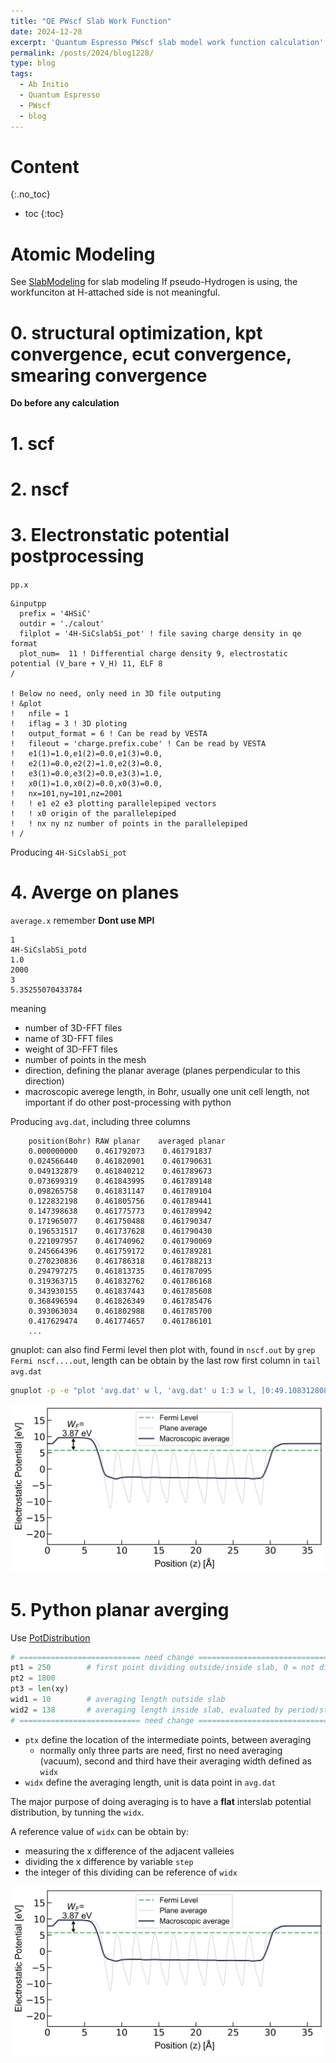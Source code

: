 ```yaml
---
title: "QE PWscf Slab Work Function"
date: 2024-12-28
excerpt: 'Quantum Espresso PWscf slab model work function calculation'
permalink: /posts/2024/blog1228/
type: blog
tags:
  - Ab Initio
  - Quantum Espresso
  - PWscf
  - blog
---
```


Content
=====
{:.no_toc}

* toc
{:toc}

# Atomic Modeling
See [SlabModeling](/posts/2024/blog1222/) for slab modeling
If pseudo-Hydrogen is using, the workfunciton at H-attached side is not meaningful.

# 0. structural optimization, kpt convergence, ecut convergence, smearing convergence
**Do before any calculation**
# 1. scf

# 2. nscf

# 3. Electronstatic potential postprocessing
`pp.x`

```
&inputpp
  prefix = '4HSiC'
  outdir = './calout'
  filplot = '4H-SiCslabSi_pot' ! file saving charge density in qe format
  plot_num=  11 ! Differential charge density 9, electrostatic potential (V_bare + V_H) 11, ELF 8
/

! Below no need, only need in 3D file outputing
! &plot
!   nfile = 1
!   iflag = 3 ! 3D ploting
!   output_format = 6 ! Can be read by VESTA
!   fileout = 'charge.prefix.cube' ! Can be read by VESTA
!   e1(1)=1.0,e1(2)=0.0,e1(3)=0.0,
!   e2(1)=0.0,e2(2)=1.0,e2(3)=0.0,
!   e3(1)=0.0,e3(2)=0.0,e3(3)=1.0,
!   x0(1)=1.0,x0(2)=0.0,x0(3)=0.0,
!   nx=101,ny=101,nz=2001
!   ! e1 e2 e3 plotting parallelepiped vectors
!   ! x0 origin of the parallelepiped
!   ! nx ny nz number of points in the parallelepiped
! /

```

Producing `4H-SiCslabSi_pot`

# 4. Averge on planes
`average.x` remember **Dont use MPI**

```
1
4H-SiCslabSi_potd
1.0
2000
3
5.35255070433784
```

meaning
- number of 3D-FFT files
- name of 3D-FFT files
- weight of 3D-FFT files
- number of points in the mesh
- direction, defining the planar average (planes perpendicular to this direction)
- macroscopic averege length, in Bohr, usually one unit cell length, not important if do other post-processing with python

Producing `avg.dat`, including three columns

```
    position(Bohr) RAW planar    averaged planar
    0.000000000    0.461792073    0.461791837
    0.024566440    0.461820901    0.461790631
    0.049132879    0.461840212    0.461789673
    0.073699319    0.461843995    0.461789148
    0.098265758    0.461831147    0.461789104
    0.122832198    0.461805756    0.461789441
    0.147398638    0.461775773    0.461789942
    0.171965077    0.461750488    0.461790347
    0.196531517    0.461737628    0.461790430
    0.221097957    0.461740962    0.461790069
    0.245664396    0.461759172    0.461789281
    0.270230836    0.461786318    0.461788213
    0.294797275    0.461813735    0.461787095
    0.319363715    0.461832762    0.461786168
    0.343930155    0.461837443    0.461785608
    0.368496594    0.461826349    0.461785476
    0.393063034    0.461802988    0.461785700
    0.417629474    0.461774657    0.461786101
    ...
```

gnuplot: 
can also find Fermi level then plot with, found in `nscf.out` by `grep Fermi nscf....out`, length can be obtain by the last row first column in `tail avg.dat`

```sh
gnuplot -p -e "plot 'avg.dat' w l, 'avg.dat' u 1:3 w l, [0:49.108312808] 2.3868 w l t 'Fermi level'"
```

![Pot](/images/notes/2024-12-28-QE-PWscf-workfunction/SihaveHpot.png)

# 5. Python planar averging
Use [PotDistribution](/codes/potdistribution/)

```python
# =========================== need change ========================================
pt1 = 250        # first point dividing outside/inside slab, 0 = not dividing
pt2 = 1800
pt3 = len(xy)
wid1 = 10        # averaging length outside slab
wid2 = 138       # averaging length inside slab, evaluated by period/step
# =========================== need change ========================================
```

- `ptx` define the location of the intermediate points, between averaging
  - normally only three parts are need, first no need averaging (vacuum), second and third have their averaging width defined as `widx`
- `widx` define the averaging length, unit is data point in `avg.dat`

The major purpose of doing averaging is to have a **flat** interslab potential distribution, by tunning the `widx`.

A reference value of `widx` can be obtain by:
- measuring the x difference of the adjacent valleies
- dividing the x difference by variable `step`
- the integer of this dividing can be reference of `widx`

![PotDistribution](/images/notes/2024-12-28-QE-PWscf-workfunction/SihaveHpot.png)
